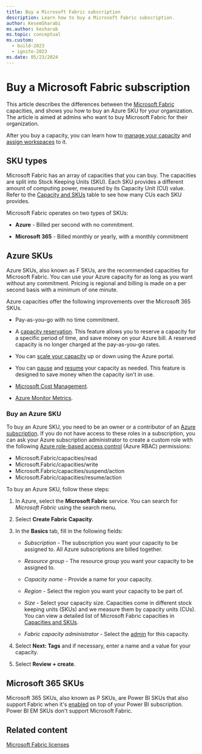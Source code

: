 ```yaml
---
title: Buy a Microsoft Fabric subscription
description: Learn how to buy a Microsoft Fabric subscription.
author: KesemSharabi
ms.author: kesharab
ms.topic: conceptual
ms.custom:
  - build-2023
  - ignite-2023
ms.date: 05/23/2024
---
```


# Buy a Microsoft Fabric subscription

This article describes the differences between the [Microsoft Fabric](../get-started/microsoft-fabric-overview.md) capacities, and shows you how to buy an Azure SKU for your organization. The article is aimed at admins who want to buy Microsoft Fabric for their organization.

After you buy a capacity, you can learn how to [manage your capacity](/power-bi/enterprise/service-admin-premium-manage#manage-capacity) and [assign workspaces](/power-bi/enterprise/service-admin-premium-manage#assign-a-workspace-to-a-capacity) to it.

## SKU types

Microsoft Fabric has an array of capacities that you can buy. The capacities are split into Stock Keeping Units (SKU). Each SKU provides a different amount of computing power, measured by its Capacity Unit (CU) value. Refer to the [Capacity and SKUs](licenses.md#capacity) table to see how many CUs each SKU provides.

Microsoft Fabric operates on two types of SKUs:

* **Azure** - Billed per second with no commitment.

* **Microsoft 365** - Billed monthly or yearly, with a monthly commitment

## Azure SKUs

Azure SKUs, also known as F SKUs, are the recommended capacities for Microsoft Fabric. You can use your Azure capacity for as long as you want without any commitment. Pricing is regional and billing is made on a per second basis with a minimum of one minute.

Azure capacities offer the following improvements over the Microsoft 365 SKUs.

* Pay-as-you-go with no time commitment.

* A [capacity reservation](/azure/cost-management-billing/reservations/fabric-capacity). This feature allows you to reserve a capacity for a specific period of time, and save money on your Azure bill. A reserved capacity is no longer charged at the pay-as-you-go rates.

* You can [scale your capacity](scale-capacity.md) up or down using the Azure portal.

* You can [pause](pause-resume.md#pause-your-capacity) and [resume](pause-resume.md#resume-your-capacity) your capacity as needed. This feature is designed to save money when the capacity isn't in use.

* [Microsoft Cost Management](/azure/cost-management-billing/cost-management-billing-overview).

* [Azure Monitor Metrics](/azure/azure-monitor/essentials/data-platform-metrics).

### Buy an Azure SKU

To buy an Azure SKU, you need to be an owner or a contributor of an [Azure subscription](/azure/role-based-access-control/overview). If you do not have access to these roles in a subscription, you can ask your Azure subscription administrator to create a custom role with the following [Azure role-based access control](/azure/role-based-access-control/overview) (Azure RBAC) permissions:
  * Microsoft.Fabric/capacities/read
  * Microsoft.Fabric/capacities/write
  * Microsoft.Fabric/capacities/suspend/action
  * Microsoft.Fabric/capacities/resume/action

To buy an Azure SKU, follow these steps:

1. In Azure, select the **Microsoft Fabric** service. You can search for *Microsoft Fabric* using the search menu.

2. Select **Create Fabric Capacity**.

3. In the **Basics** tab, fill in the following fields:

    * *Subscription* - The subscription you want your capacity to be assigned to. All Azure subscriptions are billed together.

    * *Resource group* - The resource group you want your capacity to be assigned to.

    * *Capacity name* - Provide a name for your capacity.

    * *Region* - Select the region you want your capacity to be part of.

    * *Size* - Select your capacity size. Capacities come in different stock keeping units (SKUs) and we measure them by capacity units (CUs). You can view a detailed list of Microsoft Fabric capacities in [Capacities and SKUs](licenses.md#capacity).

    * *Fabric capacity administrator* - Select the [admin](../admin/microsoft-fabric-admin.md#capacity-admin-roles) for this capacity.

4. Select **Next: Tags** and if necessary, enter a name and a value for your capacity.

5. Select **Review + create**.

## Microsoft 365 SKUs

Microsoft 365 SKUs, also known as P SKUs, are Power BI SKUs that also support Fabric when it's [enabled](../admin/fabric-switch.md) on top of your Power BI subscription. Power BI EM SKUs don't support Microsoft Fabric.

## Related content

[Microsoft Fabric licenses](licenses.md)
